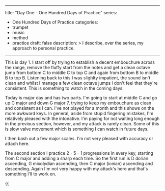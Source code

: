 
---
title: "Day One - One Hundred Days of Practice"
series:
  - One Hundred Days of Practice
categories:
  - trumpet
  - music
  - method
  - practice
draft: false
description: >
    I describe, over the series, my approach to personal practice.
---

This is day 1. I start off by trying to establish a decent embouchure across the range,
remove the fluffy start from the notes and get a clean octave jump from bottom C to middle
C to top C and again from bottom B to middle B to top B. Listening back to this I was slighlty
impatient, the sound isn't clean and whilst I manage a few clean octave jumps I don't feel
that they're consistent. This is something to watch in the coming days.

Today is major day and has two parts. I'm going to start at middle C and go up C major and down
G major 7, trying to keep my embouchure as clean and consistent as I can. I've not played for a month
and this shows on the more awkward keys. In general, aside from stupid fingering mistakes, I'm relatively
pleased with the intonative. I'm paying for not waiting long enough in the previous section, however,
and my attack is rarely clean. Some of this is slow valve movement which is something I can watch in
future days.

I then bash out a few major scales. I'm not very pleased with accuracy or attach here.

The second section I practice 2 - 5 - 1 progressions in every key, starting from C major and adding a
sharp each time. So the first run is D dorian ascending, G mixolydian ascending, then C major (ionian)
ascending and descending. Again I'm not very happy with my attack's here and that's something I'll to work on.

{{<audio src="/audio/100days-day1.m4a" caption="Day 1" >}}

